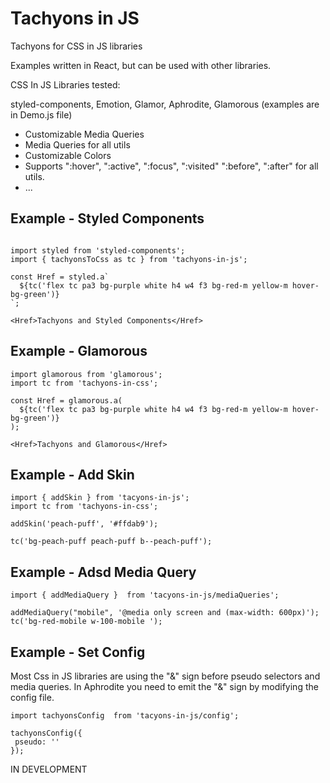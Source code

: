 # Tachyons in JS

Tachyons for CSS in JS libraries

Examples written in React, but can be used with other libraries.

CSS In JS Libraries tested:

styled-components, Emotion, Glamor, Aphrodite, Glamorous (examples are in Demo.js file)

* Customizable Media Queries
* Media Queries for all utils
* Customizable Colors
* Supports ":hover", ":active", ":focus", ":visited" ":before", ":after" for all utils.
* ...

## Example - Styled Components

<!-- prettier-ignore -->
```JSX

import styled from 'styled-components';
import { tachyonsToCss as tc } from 'tachyons-in-js';

const Href = styled.a`
  ${tc('flex tc pa3 bg-purple white h4 w4 f3 bg-red-m yellow-m hover-bg-green')}
`;

<Href>Tachyons and Styled Components</Href>

```

## Example - Glamorous

<!-- prettier-ignore -->
```JSX
import glamorous from 'glamorous';
import tc from 'tachyons-in-css';

const Href = glamorous.a(
  ${tc('flex tc pa3 bg-purple white h4 w4 f3 bg-red-m yellow-m hover-bg-green')}
);

<Href>Tachyons and Glamorous</Href>

```

## Example - Add Skin

<!-- prettier-ignore -->
```JSX
import { addSkin } from 'tacyons-in-js';
import tc from 'tachyons-in-css';

addSkin('peach-puff', '#ffdab9');

tc('bg-peach-puff peach-puff b--peach-puff');

```

## Example - Adsd Media Query

<!-- prettier-ignore -->
```JSX
import { addMediaQuery }  from 'tacyons-in-js/mediaQueries';

addMediaQuery("mobile", '@media only screen and (max-width: 600px)');
tc('bg-red-mobile w-100-mobile ');

```


## Example - Set Config

Most Css in JS libraries are using the "&" sign before pseudo selectors and media queries. In Aphrodite you need to emit the "&" sign by modifying the config file.

<!-- prettier-ignore -->
```JSX
import tachyonsConfig  from 'tacyons-in-js/config';

tachyonsConfig({
 pseudo: '' 
});

```



IN DEVELOPMENT

